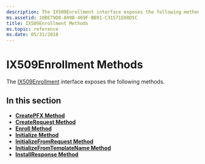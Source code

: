 ```yaml
---
description: The IX509Enrollment interface exposes the following methods.
ms.assetid: 10BE79D8-A99B-469F-BB91-C31571E80D5C
title: IX509Enrollment Methods
ms.topic: reference
ms.date: 05/31/2018
---
```


# IX509Enrollment Methods

The [IX509Enrollment](enrollwithix509enrollmenthelper.md) interface exposes the following methods.

## In this section

-   [**CreatePFX Method**](/windows/desktop/api/CertEnroll/nf-certenroll-ix509enrollment-createpfx)
-   [**CreateRequest Method**](/windows/desktop/api/CertEnroll/nf-certenroll-ix509enrollment-createrequest)
-   [**Enroll Method**](/windows/desktop/api/CertEnroll/nf-certenroll-ix509enrollment-enroll)
-   [**Initialize Method**](/windows/desktop/api/CertEnroll/nf-certenroll-ix509enrollment-initialize)
-   [**InitializeFromRequest Method**](/windows/desktop/api/CertEnroll/nf-certenroll-ix509enrollment-initializefromrequest)
-   [**InitializeFromTemplateName Method**](/windows/desktop/api/CertEnroll/nf-certenroll-ix509enrollment-initializefromtemplatename)
-   [**InstallResponse Method**](/windows/desktop/api/CertEnroll/nf-certenroll-ix509enrollment-installresponse)

 

 




